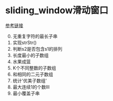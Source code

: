 # sliding_window滑动窗口
[参考链接](https://www.bilibili.com/video/BV1eL411n7YS)

0. 无重复字符的最长子串
1. 实现strStr()
2. 判断s2是否包含s1的排列
3. 长度最小的子数组
4. 水果成篮
5. K个不同整数的子数组
6. 和相同的二元子数组
7. 统计'优美子数组'
8. 最大连续1的个数III
9. 最小覆盖子串